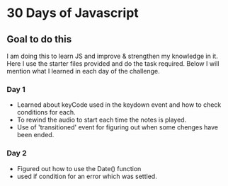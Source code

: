 # 30 Days of Javascript
## Goal to do this
I am doing this to learn JS and improve & strengthen my knowledge in it. Here I use the starter files provided and do the task required. Below I will mention what I learned in each day of the challenge.
### Day 1
- Learned about keyCode used in the keydown event and how to check conditions for each.
- To rewind the audio to start each time the notes is played.
- Use of 'transitioned' event for figuring out when some chenges have been ended.

### Day 2
- Figured out how to use the Date() function
- used if condition for an error which was settled.
  
